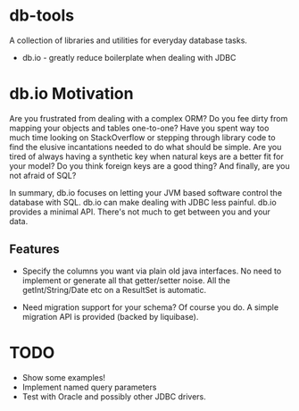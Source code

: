 db-tools
=========
A collection of libraries and utilities for everyday database tasks.
* db.io - greatly reduce boilerplate when dealing with JDBC

db.io Motivation
=====
Are you frustrated from dealing with a complex ORM? Do you fee dirty from mapping your objects
and tables one-to-one? Have you spent way too much time looking
on StackOverflow or stepping through library code to find the elusive incantations 
needed to do what should be simple. Are you tired of always having a synthetic key when 
natural keys are a better fit for your model? Do you think foreign keys are a good thing? 
And finally, are you not afraid of SQL? 

In summary, db.io focuses on letting your JVM based software control the database with SQL.
db.io can make dealing with JDBC less painful. db.io provides a minimal API. 
There's not much to get between you and your data.

Features
---
* Specify the columns you want via plain old java interfaces. No need to
implement or generate all that getter/setter noise. All the getInt/String/Date etc
on a ResultSet is automatic.

* Need migration support for your schema? Of course you do. A simple migration API is 
provided (backed by liquibase).

TODO
===
* Show some examples!
* Implement named query parameters
* Test with Oracle and possibly other JDBC drivers.


